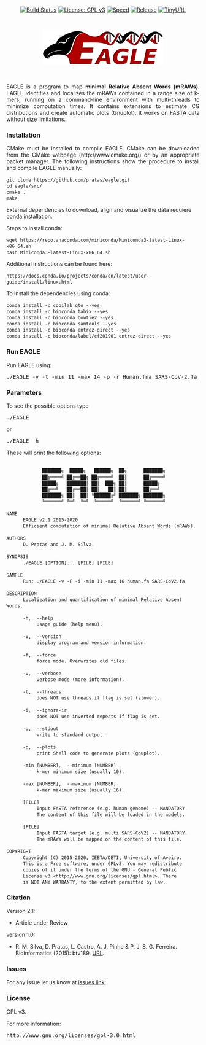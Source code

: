 <br>
<div align="center">
  
[![Build Status](https://travis-ci.org/cobilab/eagle.svg?branch=master)](https://travis-ci.org/cobilab/eagle)
[![License: GPL v3](https://img.shields.io/badge/License-GPL%20v3-blue.svg)](LICENSE)
[![Speed](https://img.shields.io/static/v1.svg?label=Ultra-Fast&message=High%20speed%20performance&color=green)](#)
[![Release](https://img.shields.io/static/v1.svg?label=Release&message=v2.1&color=orange)](#)
[![TinyURL](https://img.shields.io/static/v1.svg?label=TinyURL&message=traces-pipe&color=blue)](https://tinyurl.com/eagle-tool)

</div>
<br>
<p align="center"><img src="imgs/logo.png" alt="EAGLE" height="90" border="0" /></p>
<br>
<p align="justify">EAGLE is a program to map <b>minimal Relative Absent Words (mRAWs)</b>. EAGLE identifies and localizes the mRAWs contained in a range size of k-mers, running on a command-line environment with multi-threads to minimize computation times. It contains extensions to estimate CG distributions and create automatic plots (Gnuplot). It works on FASTA data without size limitations.</p>

### Installation ###

<p align="justify">CMake must be installed to compile EAGLE. CMake can be downloaded from the CMake webpage (http://www.cmake.org/) or by an appropriate packet manager. The following instructions show the procedure to install and compile EAGLE manually: </p>

```
git clone https://github.com/pratas/eagle.git
cd eagle/src/
cmake .
make
```

External dependencies to download, align and visualize the data requiere conda installation.

Steps to install conda:
```
wget https://repo.anaconda.com/miniconda/Miniconda3-latest-Linux-x86_64.sh
bash Miniconda3-latest-Linux-x86_64.sh
```
Additional instructions can be found here:
```
https://docs.conda.io/projects/conda/en/latest/user-guide/install/linux.html
```
To install the dependencies using conda:
```
conda install -c cobilab gto --yes
conda install -c bioconda tabix --yes
conda install -c bioconda bowtie2 --yes
conda install -c bioconda samtools --yes
conda install -c bioconda entrez-direct --yes
conda install -c bioconda/label/cf201901 entrez-direct --yes
```

### Run EAGLE ###

Run EAGLE using:

<pre>
./EAGLE -v -t -min 11 -max 14 -p -r Human.fna SARS-CoV-2.fa
</pre>

### Parameters ###

To see the possible options type
<pre>
./EAGLE
</pre>
or
<pre>
./EAGLE -h
</pre>
These will print the following options:
```
                                                                        
             ███████╗  █████╗   ██████╗  ██╗      ███████╗              
             ██╔════╝ ██╔══██╗ ██╔════╝  ██║      ██╔════╝              
             █████╗   ███████║ ██║  ███╗ ██║      █████╗                
             ██╔══╝   ██╔══██║ ██║   ██║ ██║      ██╔══╝                
             ███████╗ ██║  ██║ ╚██████╔╝ ███████╗ ███████╗              
             ╚══════╝ ╚═╝  ╚═╝  ╚═════╝  ╚══════╝ ╚══════╝              
                                                                        
NAME                                                                    
      EAGLE v2.1 2015-2020                                            
      Efficient computation of minimal Relative Absent Words (mRAWs).   
                                                                        
AUTHORS                                                                 
      D. Pratas and J. M. Silva.                                    
                                                                        
SYNOPSIS                                                                
      ./EAGLE [OPTION]... [FILE] [FILE]                                 
                                                                        
SAMPLE                                                                  
      Run: ./EAGLE -v -F -i -min 11 -max 16 human.fa SARS-CoV2.fa       
                                                                        
DESCRIPTION                                                             
      Localization and quantification of minimal Relative Absent Words. 
                                                                        
      -h,  --help                                                       
           usage guide (help menu).                                     
                                                                        
      -V,  --version                                                    
           display program and version information.                     
                                                                        
      -f,  --force                                                      
           force mode. Overwrites old files.                            
                                                                        
      -v,  --verbose                                                    
           verbose mode (more information).                             
                                                                        
      -t,  --threads                                                    
           does NOT use threads if flag is set (slower).                
                                                                        
      -i,  --ignore-ir                                                  
           does NOT use inverted repeats if flag is set.                
                                                                        
      -o,  --stdout                                                     
           write to standard output.                                    
                                                                        
      -p,  --plots                                                      
           print Shell code to generate plots (gnuplot).                
                                                                        
      -min [NUMBER],  --minimum [NUMBER]                                
           k-mer minimum size (usually 10).                             
                                                                        
      -max [NUMBER],  --maximum [NUMBER]                                
           k-mer maximum size (usually 16).                             
                                                                        
      [FILE]                                                            
           Input FASTA reference (e.g. human genome) -- MANDATORY.      
           The content of this file will be loaded in the models.       
                                                                        
      [FILE]                                                            
           Input FASTA target (e.g. multi SARS-CoV2) -- MANDATORY.      
           The mRAWs will be mapped on the content of this file.        
                                                                        
COPYRIGHT                                                               
      Copyright (C) 2015-2020, IEETA/DETI, University of Aveiro.        
      This is a Free software, under GPLv3. You may redistribute        
      copies of it under the terms of the GNU - General Public          
      License v3 <http://www.gnu.org/licenses/gpl.html>. There          
      is NOT ANY WARRANTY, to the extent permitted by law.

```


### Citation ###

Version 2.1:
 * Article under Review


version 1.0:
 * R. M. Silva, D. Pratas, L. Castro, A. J. Pinho & P. J. S. G. Ferreira. Bioinformatics (2015): btv189.
[URL](http://doi.org/10.1093/bioinformatics/btv189).

### Issues ###

For any issue let us know at [issues link](https://github.com/pratas/eagle/issues).

### License ###

GPL v3.

For more information:
<pre>http://www.gnu.org/licenses/gpl-3.0.html</pre>


